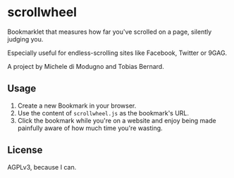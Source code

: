 # scrollwheel
Bookmarklet that measures how far you've scrolled on a page, silently judging you.

Especially useful for endless-scrolling sites like Facebook, Twitter or 9GAG.

A project by Michele di Modugno and Tobias Bernard.

## Usage

1. Create a new Bookmark in your browser.
2. Use the content of `scrollwheel.js` as the bookmark's URL.
3. Click the bookmark while you're on a website and enjoy being made painfully aware of how much time you're wasting.

## License
AGPLv3, because I can.
